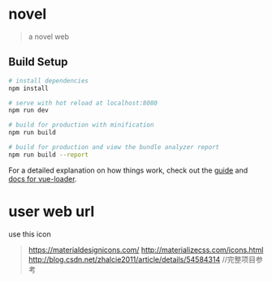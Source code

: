 # novel

> a novel web

## Build Setup

``` bash
# install dependencies
npm install

# serve with hot reload at localhost:8080
npm run dev

# build for production with minification
npm run build

# build for production and view the bundle analyzer report
npm run build --report
```

For a detailed explanation on how things work, check out the [guide](http://vuejs-templates.github.io/webpack/) and [docs for vue-loader](http://vuejs.github.io/vue-loader).


# user web url
use this icon
 > https://materialdesignicons.com/
 > http://materializecss.com/icons.html
 > http://blog.csdn.net/zhalcie2011/article/details/54584314 //完整项目参考
